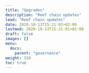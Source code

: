 ```yaml
---
title: "Upgrades"
description: "Reef chain updates"
lead: "Reef chain updates"
date: 2020-10-13T15:21:01+02:00
lastmod: 2020-10-13T15:21:01+02:00
draft: false
images: []
menu:
  docs:
    parent: "governance"
weight: 310
toc: true
---
```


